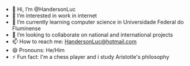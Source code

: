 - 👋 Hi, I’m @HandersonLuc
- 👀 I’m interested in work in internet 
- 🌱 I’m currently learning computer science in Universidade Federal do Fluminense
- 💞️ I’m looking to collaborate on national and international projects
- 📫 How to reach me: HandersonLuc@hotmail.com
- 😄 Pronouns: He/Him
- ⚡ Fun fact: I'm a chess player and i study Aristotle's philosophy

<!---
HandersonLuc/HandersonLuc is a ✨ special ✨ repository because its `README.md` (this file) appears on your GitHub profile.
You can click the Preview link to take a look at your changes.
--->

